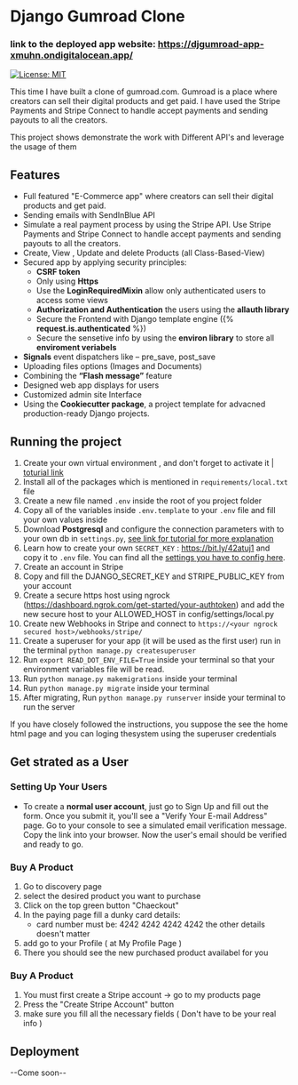# Django Gumroad Clone

### link to the deployed app website: https://djgumroad-app-xmuhn.ondigitalocean.app/

[![License: MIT](https://img.shields.io/badge/License-MIT-yellow.svg)](https://opensource.org/licenses/MIT)

This time I have built a clone of gumroad.com. Gumroad is a place where creators can sell their digital products and get paid. I have used the Stripe Payments and Stripe Connect to handle accept payments and sending payouts to all the creators.

This project shows demonstrate the work with Different API's and leverage the usage of them   

## Features
- Full featured "E-Commerce app" where creators can sell their digital products and get paid. 
- Sending emails with SendInBlue API
- Simulate a real payment process by using the Stripe API. Use Stripe Payments and Stripe Connect to handle accept payments and sending payouts to all the creators.
- Create,  View , Update and delete Products (all Class-Based-View)
- Secured app by applying security principles:
     - **CSRF token**
     - Only using **Https**
     - Use the **LoginRequiredMixin** allow only authenticated users to access some views
     - **Authorization and Authentication** the users using the **allauth library**
     - Secure the Frontend with Django template engine ({% **request.is.authenticated** %})
     - Secure the sensetive info by using the **environ library** to store all **enviroment veriabels**
- **Signals** event dispatchers like – pre_save, post_save
- Uploading files options (Images and Documents)
- Combining the **“Flash message”** feature
- Designed web app displays for users
- Customized admin site Interface
- Using the **Cookiecutter package**, a project template for advacned production-ready Django projects.




## Running the project
1. Create your own virtual environment , and  don't forget to activate it | [toturial link](https://bit.ly/3YQlTDn)
2. Install all of the packages which is mentioned in ```requirements/local.txt``` file
3. Create a new file named ```.env``` inside the root of you project folder
4. Copy all of the variables inside ```.env.template``` to your ```.env``` file and fill your own values inside 
5. Download **Postgresql** and configure the connection parameters with to your own db in ```settings.py```, [see link for tutorial for more explanation](http://shorturl.at/dxEZ6) 
6. Learn how to create your own ```SECRET_KEY``` : https://bit.ly/42atuj1 and copy it to ```.env``` file.
You can find all the [settings you have to config here](http://cookiecutter-django.readthedocs.io/en/latest/settings.html).
7. Create an account in Stripe
8. Copy and fill the DJANGO_SECRET_KEY and STRIPE_PUBLIC_KEY from your account 
9. Create a secure https host using ngrock (https://dashboard.ngrok.com/get-started/your-authtoken) and add the new secure host to your ALLOWED_HOST in config/settings/local.py
10. Create new Webhooks in Stripe and connect to ```https://<your ngrock secured host>/webhooks/stripe/```
11. Create a superuser for your app (it will be used as the first user) run in the terminal ```python manage.py createsuperuser ```
12. Run ```export READ_DOT_ENV_FILE=True``` inside your terminal so that your environment variables file will be read.
13. Run ```python manage.py makemigrations``` inside your terminal
14. Run ```python manage.py migrate``` inside your terminal
15.  After migrating, Run ```python manage.py runserver``` inside your terminal to run the server

If you have closely followed the instructions, you suppose the see the home html page and you can loging thesystem using the superuser credentials



## Get strated as a User

### Setting Up Your Users

-   To create a **normal user account**, just go to Sign Up and fill out the form. Once you submit it, you'll see a "Verify Your E-mail Address" page. Go to your console to see a simulated email verification message. Copy the link into your browser. Now the user's email should be verified and ready to go.

### Buy A Product
1. Go to discovery page
2. select the desired product you want to purchase
3. Click on the top green button "Chaeckout"
4. In the paying page fill a dunky card details:
      - card number must be: 4242 4242 4242 4242 the other details doesn't matter
6. add go to your Profile ( at My Profile Page )
7. There you should see the new purchased product availabel for you
### Buy A Product
1. You must first create a Stripe account -> go to my products page
2. Press the "Create Stripe Account" button
3. make sure you fill all the necessary fields ( Don't have to be your real info )


## Deployment

--Come soon--
